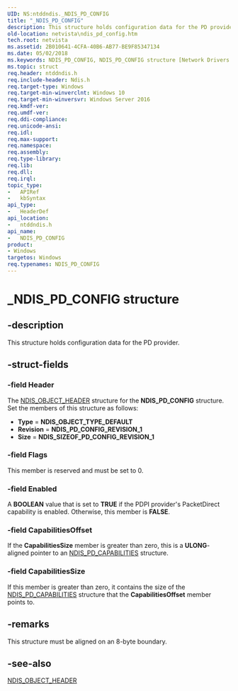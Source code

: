```yaml
---
UID: NS:ntddndis._NDIS_PD_CONFIG
title: "_NDIS_PD_CONFIG"
description: This structure holds configuration data for the PD provider.
old-location: netvista\ndis_pd_config.htm
tech.root: netvista
ms.assetid: 2B010641-4CFA-40B6-AB77-BE9F85347134
ms.date: 05/02/2018
ms.keywords: NDIS_PD_CONFIG, NDIS_PD_CONFIG structure [Network Drivers Starting with Windows Vista], _NDIS_PD_CONFIG, netvista.ndis_pd_config, ntddndis/NDIS_PD_CONFIG
ms.topic: struct
req.header: ntddndis.h
req.include-header: Ndis.h
req.target-type: Windows
req.target-min-winverclnt: Windows 10
req.target-min-winversvr: Windows Server 2016
req.kmdf-ver: 
req.umdf-ver: 
req.ddi-compliance: 
req.unicode-ansi: 
req.idl: 
req.max-support: 
req.namespace: 
req.assembly: 
req.type-library: 
req.lib: 
req.dll: 
req.irql: 
topic_type:
-	APIRef
-	kbSyntax
api_type:
-	HeaderDef
api_location:
-	ntddndis.h
api_name:
-	NDIS_PD_CONFIG
product:
- Windows
targetos: Windows
req.typenames: NDIS_PD_CONFIG
---
```


# _NDIS_PD_CONFIG structure


## -description


This structure holds configuration data for the PD provider.


## -struct-fields




### -field Header

The <a href="https://msdn.microsoft.com/library/windows/hardware/ff566588">NDIS_OBJECT_HEADER</a> structure for the <b>NDIS_PD_CONFIG</b> structure. Set the members of this structure as follows:

<ul>
<li><b>Type</b> = <b>NDIS_OBJECT_TYPE_DEFAULT</b></li>
<li><b>Revision</b> = <b>NDIS_PD_CONFIG_REVISION_1</b></li>
<li><b>Size</b> = <b>NDIS_SIZEOF_PD_CONFIG_REVISION_1</b></li>
</ul>

### -field Flags

This member is reserved and must be set to 0.


### -field Enabled

A <b>BOOLEAN</b> value that is set to <b>TRUE</b> if the PDPI provider's  PacketDirect capability is enabled. Otherwise, this member is <b>FALSE</b>.


### -field CapabilitiesOffset

If the <b>CapabilitiesSize</b> member is greater than zero, this is a <b>ULONG</b>-aligned pointer to an <a href="https://msdn.microsoft.com/library/windows/hardware/dn931833">NDIS_PD_CAPABILITIES</a> structure.


### -field CapabilitiesSize

If this member is greater than zero, it contains the size of the <a href="https://msdn.microsoft.com/library/windows/hardware/dn931833">NDIS_PD_CAPABILITIES</a> structure that the <b>CapabilitiesOffset</b> member points to.


## -remarks



This structure must be aligned on an 8-byte boundary.




## -see-also




<a href="https://msdn.microsoft.com/library/windows/hardware/ff566588">NDIS_OBJECT_HEADER</a>
 

 

